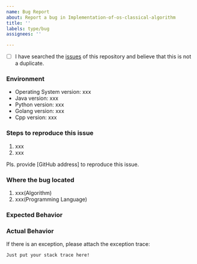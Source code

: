 ```yaml
---
name: Bug Report
about: Report a bug in Implementation-of-os-classical-algorithm
title: ''
labels: type/bug
assignees: ''

---
```


- [ ] I have searched the [issues](https://github.com/adorabled4/Implementation-of-os-classical-algorithm/issues) of this repository and believe that this is not a duplicate.

### Environment

* Operating System version: xxx
* Java version: xxx
* Python version: xxx
* Golang version: xxx
* Cpp version: xxx

### Steps to reproduce this issue

1. xxx
2. xxx

Pls. provide [GitHub address] to reproduce this issue.

### Where the bug located

1. xxx(Algorithm)
2. xxx(Programming Language)


### Expected Behavior

<!-- What do you expect from the above steps？-->

### Actual Behavior

<!-- What actually happens? -->

If there is an exception, please attach the exception trace:

```
Just put your stack trace here!
```
